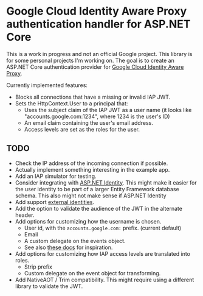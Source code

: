 
# Google Cloud Identity Aware Proxy authentication handler for ASP.NET Core

This is a work in progress and not an official Google project.
This library is for some personal projects I'm working on.
The goal is to create an ASP.NET Core authentication provider
for [Google Cloud Identity Aware Proxy](https://cloud.google.com/iap).

Currently implemented features:

* Blocks all connections that have a missing or invalid IAP JWT.
* Sets the HttpContext.User to a principal that:
  * Uses the subject claim of the IAP JWT as a user name (it looks like "accounts.google.com:1234", where 1234 is the user's ID)
  * An email claim containing the user's email address.
  * Access levels are set as the roles for the user.

## TODO

* Check the IP address of the incoming connection if possible.
* Actually implement something interesting in the example app.
* Add an IAP simulator for testing.
* Consider integrating with
  [ASP.NET Identity](https://learn.microsoft.com/en-us/aspnet/identity/overview/getting-started/introduction-to-aspnet-identity).
  This might make it easier for the user identity to be part of a larger Entity Framework database schema.
  This also might not make sense if ASP.NET Identity 
* Add support [external identities](https://cloud.google.com/iap/docs/enable-external-identities).
* Add the option to validate the audience of the JWT in the alternate header.
* Add options for customizing how the username is chosen.
  * User id, with the `accounts.google.com:` prefix. (current default)
  * Email
  * A custom delegate on the events object.
  * See also [these docs](https://learn.microsoft.com/en-us/aspnet/core/security/authentication/social/additional-claims?view=aspnetcore-7.0)
    for inspiration.
* Add options for customizing how IAP access levels are translated into roles.
  * Strip prefix
  * Custom delegate on the event object for transforming.
* Add NativeAOT / Trim compatibility. This might require using a different library to validate the JWT.

